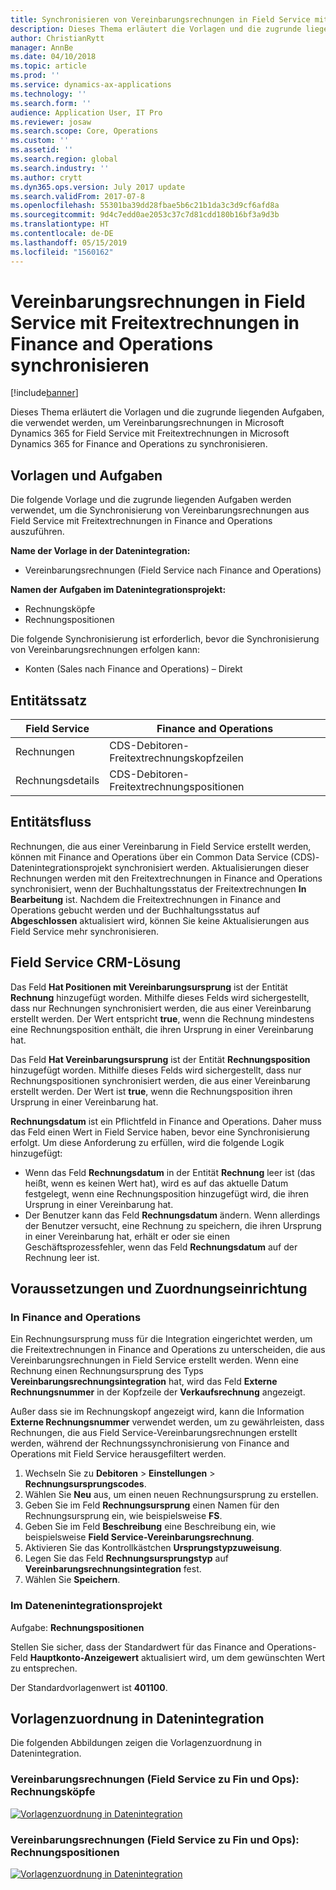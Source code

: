 ```yaml
---
title: Synchronisieren von Vereinbarungsrechnungen in Field Service mit Freitextrechnungen in Finance and Operations
description: Dieses Thema erläutert die Vorlagen und die zugrunde liegenden Aufgaben, die verwendet werden, um Vereinbarungsrechnungen in Microsoft Dynamics 365 for Field Service mit Freitextrechnungen in Microsoft Dynamics 365 for Finance and Operations zu synchronisieren.
author: ChristianRytt
manager: AnnBe
ms.date: 04/10/2018
ms.topic: article
ms.prod: ''
ms.service: dynamics-ax-applications
ms.technology: ''
ms.search.form: ''
audience: Application User, IT Pro
ms.reviewer: josaw
ms.search.scope: Core, Operations
ms.custom: ''
ms.assetid: ''
ms.search.region: global
ms.search.industry: ''
ms.author: crytt
ms.dyn365.ops.version: July 2017 update
ms.search.validFrom: 2017-07-8
ms.openlocfilehash: 55301ba39dd28fbae5b6c21b1da3c3d9cf6afd8a
ms.sourcegitcommit: 9d4c7edd0ae2053c37c7d81cdd180b16bf3a9d3b
ms.translationtype: HT
ms.contentlocale: de-DE
ms.lasthandoff: 05/15/2019
ms.locfileid: "1560162"
---
```

# <a name="synchronize-agreement-invoices-in-field-service-to-free-text-invoices-in-finance-and-operations"></a>Vereinbarungsrechnungen in Field Service mit Freitextrechnungen in Finance and Operations synchronisieren

[!include[banner](../includes/banner.md)]

Dieses Thema erläutert die Vorlagen und die zugrunde liegenden Aufgaben, die verwendet werden, um Vereinbarungsrechnungen in Microsoft Dynamics 365 for Field Service mit Freitextrechnungen in Microsoft Dynamics 365 for Finance and Operations zu synchronisieren.

## <a name="templates-and-tasks"></a>Vorlagen und Aufgaben

Die folgende Vorlage und die zugrunde liegenden Aufgaben werden verwendet, um die Synchronisierung von Vereinbarungsrechnungen aus Field Service mit Freitextrechnungen in Finance and Operations auszuführen.

**Name der Vorlage in der Datenintegration:**

- Vereinbarungsrechnungen (Field Service nach Finance and Operations)

**Namen der Aufgaben im Datenintegrationsprojekt:**

- Rechnungsköpfe
- Rechnungspositionen

Die folgende Synchronisierung ist erforderlich, bevor die Synchronisierung von Vereinbarungsrechnungen erfolgen kann:

- Konten (Sales nach Finance and Operations) – Direkt

## <a name="entity-set"></a>Entitätssatz

| Field Service  | Finance and Operations                 |
|----------------|----------------------------------------|
| Rechnungen       | CDS-Debitoren-Freitextrechnungskopfzeilen |
| Rechnungsdetails | CDS-Debitoren-Freitextrechnungspositionen   |

## <a name="entity-flow"></a>Entitätsfluss

Rechnungen, die aus einer Vereinbarung in Field Service erstellt werden, können mit Finance and Operations über ein Common Data Service (CDS)-Datenintegrationsprojekt synchronisiert werden. Aktualisierungen dieser Rechnungen werden mit den Freitextrechnungen in Finance and Operations synchronisiert, wenn der Buchhaltungsstatus der Freitextrechnungen **In Bearbeitung** ist. Nachdem die Freitextrechnungen in Finance and Operations gebucht werden und der Buchhaltungsstatus auf **Abgeschlossen** aktualisiert wird, können Sie keine Aktualisierungen aus Field Service mehr synchronisieren.

## <a name="field-service-crm-solution"></a>Field Service CRM-Lösung

Das Feld **Hat Positionen mit Vereinbarungsursprung** ist der Entität **Rechnung** hinzugefügt worden. Mithilfe dieses Felds wird sichergestellt, dass nur Rechnungen synchronisiert werden, die aus einer Vereinbarung erstellt werden. Der Wert entspricht **true**, wenn die Rechnung mindestens eine Rechnungsposition enthält, die ihren Ursprung in einer Vereinbarung hat.

Das Feld **Hat Vereinbarungsursprung** ist der Entität **Rechnungsposition** hinzugefügt worden. Mithilfe dieses Felds wird sichergestellt, dass nur Rechnungspositionen synchronisiert werden, die aus einer Vereinbarung erstellt werden. Der Wert ist **true**, wenn die Rechnungsposition ihren Ursprung in einer Vereinbarung hat.

**Rechnungsdatum** ist ein Pflichtfeld in Finance and Operations. Daher muss das Feld einen Wert in Field Service haben, bevor eine Synchronisierung erfolgt. Um diese Anforderung zu erfüllen, wird die folgende Logik hinzugefügt:

- Wenn das Feld **Rechnungsdatum** in der Entität **Rechnung** leer ist (das heißt, wenn es keinen Wert hat), wird es auf das aktuelle Datum festgelegt, wenn eine Rechnungsposition hinzugefügt wird, die ihren Ursprung in einer Vereinbarung hat.
- Der Benutzer kann das Feld **Rechnungsdatum** ändern. Wenn allerdings der Benutzer versucht, eine Rechnung zu speichern, die ihren Ursprung in einer Vereinbarung hat, erhält er oder sie einen Geschäftsprozessfehler, wenn das Feld **Rechnungsdatum** auf der Rechnung leer ist.

## <a name="prerequisites-and-mapping-setup"></a>Voraussetzungen und Zuordnungseinrichtung

### <a name="in-finance-and-operations"></a>In Finance and Operations

Ein Rechnungsursprung muss für die Integration eingerichtet werden, um die Freitextrechnungen in Finance and Operations zu unterscheiden, die aus Vereinbarungsrechnungen in Field Service erstellt werden. Wenn eine Rechnung einen Rechnungsursprung des Typs **Vereinbarungsrechnungsintegration** hat, wird das Feld **Externe Rechnungsnummer** in der Kopfzeile der **Verkaufsrechnung** angezeigt.

Außer dass sie im Rechnungskopf angezeigt wird, kann die Information **Externe Rechnungsnummer** verwendet werden, um zu gewährleisten, dass Rechnungen, die aus Field Service-Vereinbarungsrechnungen erstellt werden, während der Rechnungssynchronisierung von Finance and Operations mit Field Service herausgefiltert werden.

1. Wechseln Sie zu **Debitoren** \> **Einstellungen** \> **Rechnungsursprungscodes**.
2. Wählen Sie **Neu** aus, um einen neuen Rechnungsursprung zu erstellen.
3. Geben Sie im Feld **Rechnungsursprung** einen Namen für den Rechnungsursprung ein, wie beispielsweise **FS**.
4. Geben Sie im Feld **Beschreibung** eine Beschreibung ein, wie beispielsweise **Field Service-Vereinbarungsrechnung**.
5. Aktivieren Sie das Kontrollkästchen **Ursprungstypzuweisung**.
6. Legen Sie das Feld **Rechnungsursprungstyp** auf **Vereinbarungsrechnungsintegration** fest.
7. Wählen Sie **Speichern**.

### <a name="in-the-data-integration-project"></a>Im Datenenintegrationsprojekt

Aufgabe: **Rechnungspositionen**  

Stellen Sie sicher, dass der Standardwert für das Finance and Operations-Feld **Hauptkonto-Anzeigewert** aktualisiert wird, um dem gewünschten Wert zu entsprechen.

Der Standardvorlagenwert ist **401100**.

## <a name="template-mapping-in-data-integration"></a>Vorlagenzuordnung in Datenintegration

Die folgenden Abbildungen zeigen die Vorlagenzuordnung in Datenintegration.

### <a name="agreement-invoices-field-service-to-fin-and-ops-invoice-headers"></a>Vereinbarungsrechnungen (Field Service zu Fin und Ops): Rechnungsköpfe

[![Vorlagenzuordnung in Datenintegration](./media/FSFreeTextInvoice1.png)](./media/FSFreeTextInvoice1.png)

### <a name="agreement-invoices-field-service-to-fin-and-ops-invoice-lines"></a>Vereinbarungsrechnungen (Field Service zu Fin und Ops): Rechnungspositionen

[![Vorlagenzuordnung in Datenintegration](./media/FSFreeTextInvoice2.png)](./media/FSFreeTextInvoice2.png)

